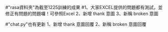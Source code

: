 #"rasa資料夾"為截至1225訓練的成果
#1、大家EXCEL提供的問題都有測試，並修正有問題的問題囉！可參照Excel
2、新增 thank 意圖
3、新稱 broken 意圖

#"chat.py"也有更新
1、新增 thank 意圖回覆
2、新稱 broken 意圖回覆
